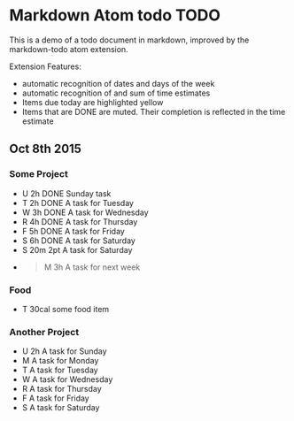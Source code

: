 # Markdown Atom todo TODO

This is a demo of a todo document in markdown, improved by the markdown-todo atom extension.

Extension Features:
- automatic recognition of dates and days of the week
- automatic recognition of and sum of time estimates
- Items due today are highlighted yellow
- Items that are DONE are muted. Their completion is reflected in the time estimate


## Oct 8th 2015

### Some Project

- U   2h  DONE  Sunday task
- T   2h  DONE  A task for Tuesday
- W   3h  DONE  A task for Wednesday
- R   4h  DONE  A task for Thursday
- F   5h  DONE  A task for Friday
- S   6h  DONE  A task for Saturday
- S   20m   2pt   A task for Saturday
- >M  3h  A task for next week

### Food
- T   30cal   some food item

### Another Project

- U   2h A task for Sunday
- M   A task for Monday
- T   A task for Tuesday
- W   A task for Wednesday
- R   A task for Thursday
- F   A task for Friday
- S   A task for Saturday
